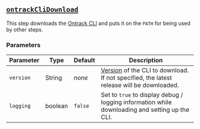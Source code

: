 ## [`ontrackCliDownload`](ontrackCliDownload.groovy)

This step downloads the [Ontrack CLI](https://github.com/nemerosa/ontrack-cli) and puts it on the `PATH` for being used by other steps.

### Parameters

| Parameter | Type | Default | Description |
|---|---|---|---|
| `version` | String | _none_ | [Version](https://github.com/nemerosa/ontrack-cli/releases) of the CLI to download. If not specified, the latest release will be downloaded. |
| `logging` | boolean | `false` | Set to `true` to display debug / logging information while downloading and setting up the CLI. |
